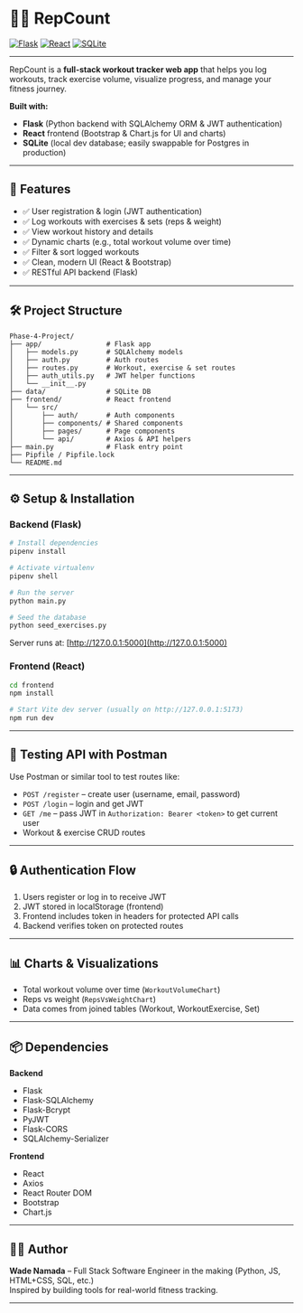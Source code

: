 # 🏋️‍♂️ RepCount

[![Flask](https://img.shields.io/badge/backend-Flask-blue)](https://flask.palletsprojects.com/)
[![React](https://img.shields.io/badge/frontend-React-blue)](https://react.dev/)
[![SQLite](https://img.shields.io/badge/database-SQLite-lightgrey)](https://www.sqlite.org/)

---

RepCount is a **full-stack workout tracker web app** that helps you log workouts, track exercise volume, visualize progress, and manage your fitness journey.

**Built with:**
- **Flask** (Python backend with SQLAlchemy ORM & JWT authentication)
- **React** frontend (Bootstrap & Chart.js for UI and charts)
- **SQLite** (local dev database; easily swappable for Postgres in production)

---



## 🚀 Features

- ✅ User registration & login (JWT authentication)
- ✅ Log workouts with exercises & sets (reps & weight)
- ✅ View workout history and details
- ✅ Dynamic charts (e.g., total workout volume over time)
- ✅ Filter & sort logged workouts
- ✅ Clean, modern UI (React & Bootstrap)
- ✅ RESTful API backend (Flask)

---

## 🛠 Project Structure

```plaintext
Phase-4-Project/
├── app/                # Flask app
│   ├── models.py       # SQLAlchemy models
│   ├── auth.py         # Auth routes
│   ├── routes.py       # Workout, exercise & set routes
│   ├── auth_utils.py   # JWT helper functions
│   └── __init__.py
├── data/               # SQLite DB
├── frontend/           # React frontend
│   └── src/
│       ├── auth/       # Auth components
│       ├── components/ # Shared components
│       ├── pages/      # Page components
│       └── api/        # Axios & API helpers
├── main.py             # Flask entry point
├── Pipfile / Pipfile.lock
└── README.md
```

---

## ⚙️ Setup & Installation

### Backend (Flask)

```bash
# Install dependencies
pipenv install

# Activate virtualenv
pipenv shell

# Run the server
python main.py

# Seed the database
python seed_exercises.py
```

Server runs at: [http://127.0.0.1:5000](http://127.0.0.1:5000)

### Frontend (React)

```bash
cd frontend
npm install

# Start Vite dev server (usually on http://127.0.0.1:5173)
npm run dev
```

---

## 🧪 Testing API with Postman

Use Postman or similar tool to test routes like:

- `POST /register` – create user (username, email, password)
- `POST /login` – login and get JWT
- `GET /me` – pass JWT in `Authorization: Bearer <token>` to get current user
- Workout & exercise CRUD routes

---

## 🔒 Authentication Flow

1. Users register or log in to receive JWT
2. JWT stored in localStorage (frontend)
3. Frontend includes token in headers for protected API calls
4. Backend verifies token on protected routes

---

## 📊 Charts & Visualizations

- Total workout volume over time (`WorkoutVolumeChart`)
- Reps vs weight (`RepsVsWeightChart`)
- Data comes from joined tables (Workout, WorkoutExercise, Set)

---

## 📦 Dependencies

**Backend**
- Flask
- Flask-SQLAlchemy
- Flask-Bcrypt
- PyJWT
- Flask-CORS
- SQLAlchemy-Serializer

**Frontend**
- React
- Axios
- React Router DOM
- Bootstrap
- Chart.js

---

## 🧑‍💻 Author

**Wade Namada** – Full Stack Software Engineer in the making (Python, JS, HTML+CSS, SQL, etc.)  
Inspired by building tools for real-world fitness tracking.

---



